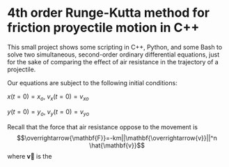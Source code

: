 # 4th order Runge-Kutta method for friction proyectile motion in C++
This small project shows some scripting in C++, Python, and some Bash to solve two simultaneous, second-order ordinary differential equations, just for the sake of comparing the effect of air resistance in the trajectory of a projectile.

Our equations are subject to the following initial conditions:

$x(t=0)=x_{o}$,
$v_{x}(t=0)=v_{xo}$

$y(t=0)=y_{o}$,
$v_{y}(t=0)=v_{yo}$

Recall that the force that air resistance oppose to the movement is
$$\overrightarrow{\mathbf{F}}=-km||\mathbf{\overrightarrow{v}}||^n \hat{\mathbf{v}}$$
where $\mathbf{\overrightarrow{v}}$ is the
